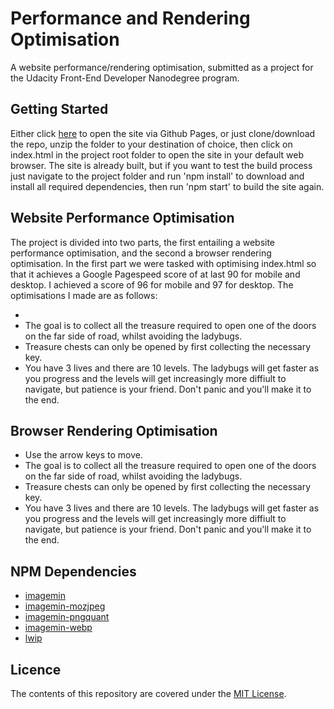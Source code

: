 # Performance and Rendering Optimisation

A website performance/rendering optimisation, submitted as a project for the Udacity Front-End Developer Nanodegree program.

## Getting Started

Either click [here](https://chocobuckle.github.io/performance-optimisation/) to open the site via Github Pages, or just clone/download the repo, unzip the folder to your destination of choice, then click on index.html in the project root folder to open the site in your default web browser. The site is already built, but if you want to test the build process just navigate to the project folder and run 'npm install' to download and install all required dependencies, then run 'npm start' to build the site again.

## Website Performance Optimisation

The project is divided into two parts, the first entailing a website performance optimisation, and the second a browser rendering optimisation. In the first part we were tasked with optimising index.html so that it achieves a Google Pagespeed score of at last 90 for mobile and desktop. I achieved a score of 96 for mobile and 97 for desktop. The optimisations I made are as follows:

*
* The goal is to collect all the treasure required to open one of the doors on the far side of road, whilst avoiding the ladybugs.
* Treasure chests can only be opened by first collecting the necessary key.
* You have 3 lives and there are 10 levels. The ladybugs will get faster as you progress and the levels will get increasingly more diffiult to navigate, but patience is your friend. Don't panic and you'll make it to the end.

## Browser Rendering Optimisation

* Use the arrow keys to move.
* The goal is to collect all the treasure required to open one of the doors on the far side of road, whilst avoiding the ladybugs.
* Treasure chests can only be opened by first collecting the necessary key.
* You have 3 lives and there are 10 levels. The ladybugs will get faster as you progress and the levels will get increasingly more diffiult to navigate, but patience is your friend. Don't panic and you'll make it to the end.

## NPM Dependencies

* [imagemin](https://www.npmjs.com/package/imagemin)
* [imagemin-mozjpeg](https://www.npmjs.com/package/imagemin-mozjpeg)
* [imagemin-pngquant](https://www.npmjs.com/package/imagemin-pngquant)
* [imagemin-webp](https://www.npmjs.com/package/imagemin-webp)
* [lwip](https://www.npmjs.com/package/lwip)

## Licence

The contents of this repository are covered under the [MIT License](https://github.com/chocobuckle/oh-bugger/blob/master/LICENSE.txt).


